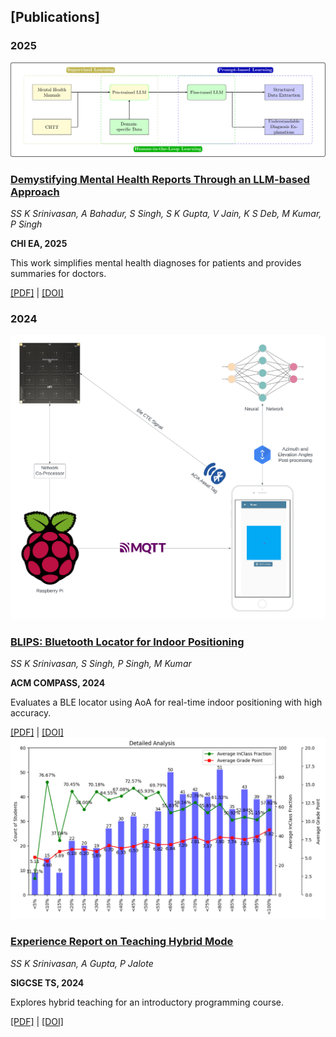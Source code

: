 ## [Publications]

### 2025  
<div class="publication">
    <img src="/assets/images/pubs/Design_Architecture.png" alt="Mental Health LLM">
    <div class="publication-content">
        <h3><a href="https://programs.sigchi.org/chi/2025/program/content/194526">Demystifying Mental Health Reports Through an LLM-based Approach</a></h3>
        <p><i>SS K Srinivasan, A Bahadur, S Singh, S K Gupta, V Jain, K S Deb, M Kumar, P Singh</i></p>
        <p><b>CHI EA, 2025</b></p>
        <p>This work simplifies mental health diagnoses for patients and provides summaries for doctors.</p>
        <a href="https://programs.sigchi.org/chi/2025/program/content/194526">[PDF]</a> | 
        <a href="https://programs.sigchi.org/chi/2025/program/content/194526">[DOI]</a>
    </div>
</div>

### 2024  
<div class="publication">
    <img src="/assets/images/pubs/workflow_diagram.png" alt="BLIPS Bluetooth Locator">
    <div class="publication-content">
        <h3><a href="https://dl.acm.org/doi/pdf/10.1145/3674829.3675057">BLIPS: Bluetooth Locator for Indoor Positioning</a></h3>
        <p><i>SS K Srinivasan, S Singh, P Singh, M Kumar</i></p>
        <p><b>ACM COMPASS, 2024</b></p>
        <p>Evaluates a BLE locator using AoA for real-time indoor positioning with high accuracy.</p>
        <a href="https://dl.acm.org/doi/pdf/10.1145/3674829.3675057">[PDF]</a> | 
        <a href="https://doi.org/10.1145/3674829.3675057">[DOI]</a>
    </div>
</div>

<div class="publication">
    <img src="/assets/images/pubs/Attendance_analysis_granular.png" alt="Hybrid Teaching Report">
    <div class="publication-content">
        <h3><a href="https://dl.acm.org/doi/pdf/10.1145/3626253.3635486">Experience Report on Teaching Hybrid Mode</a></h3>
        <p><i>SS K Srinivasan, A Gupta, P Jalote</i></p>
        <p><b>SIGCSE TS, 2024</b></p>
        <p>Explores hybrid teaching for an introductory programming course.</p>
        <a href="https://dl.acm.org/doi/pdf/10.1145/3626253.3635486">[PDF]</a> | 
        <a href="https://doi.org/10.1145/3626253.3635486">[DOI]</a>
    </div>
</div>
